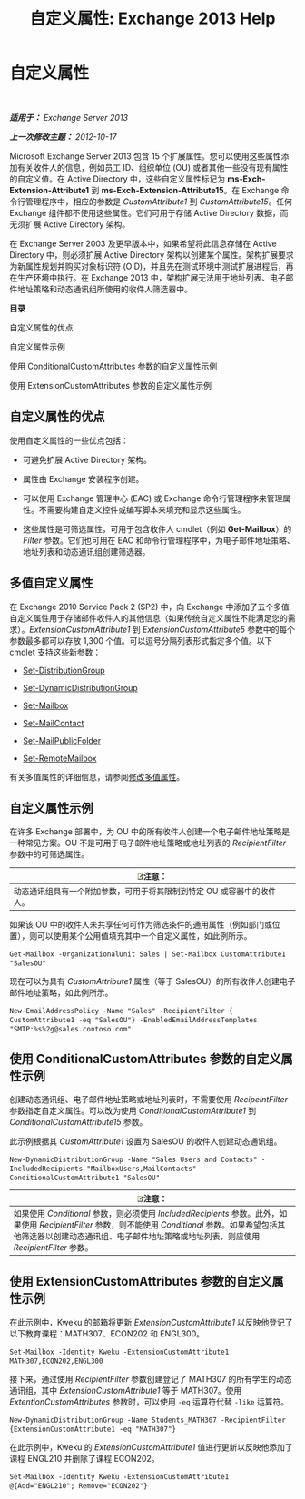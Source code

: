 ﻿---
title: '自定义属性: Exchange 2013 Help'
TOCTitle: 自定义属性
ms:assetid: 2b043878-0b34-4563-a9c2-28a9efa7447e
ms:mtpsurl: https://technet.microsoft.com/zh-cn/library/Ee423541(v=EXCHG.150)
ms:contentKeyID: 50490119
ms.date: 01/11/2018
mtps_version: v=EXCHG.150
ms.translationtype: HT
---

# 自定义属性

 

_**适用于：** Exchange Server 2013_

_**上一次修改主题：** 2012-10-17_

Microsoft Exchange Server 2013 包含 15 个扩展属性。您可以使用这些属性添加有关收件人的信息，例如员工 ID、组织单位 (OU) 或者其他一些没有现有属性的自定义值。在 Active Directory 中，这些自定义属性标记为 **ms-Exch-Extension-Attribute1** 到 **ms-Exch-Extension-Attribute15**。在 Exchange 命令行管理程序中，相应的参数是 *CustomAttribute1* 到 *CustomAttribute15*。任何 Exchange 组件都不使用这些属性。它们可用于存储 Active Directory 数据，而无须扩展 Active Directory 架构。

在 Exchange Server 2003 及更早版本中，如果希望将此信息存储在 Active Directory 中，则必须扩展 Active Directory 架构以创建某个属性。架构扩展要求为新属性规划并购买对象标识符 (OID)，并且先在测试环境中测试扩展进程后，再在生产环境中执行。在 Exchange 2013 中，架构扩展无法用于地址列表、电子邮件地址策略和动态通讯组所使用的收件人筛选器中。

**目录**

自定义属性的优点

自定义属性示例

使用 ConditionalCustomAttributes 参数的自定义属性示例

使用 ExtensionCustomAttributes 参数的自定义属性示例

## 自定义属性的优点

使用自定义属性的一些优点包括：

  - 可避免扩展 Active Directory 架构。

  - 属性由 Exchange 安装程序创建。

  - 可以使用 Exchange 管理中心 (EAC) 或 Exchange 命令行管理程序来管理属性。不需要构建自定义控件或编写脚本来填充和显示这些属性。

  - 这些属性是可筛选属性，可用于包含收件人 cmdlet（例如 **Get-Mailbox**）的 *Filter* 参数。它们也可用在 EAC 和命令行管理程序中，为电子邮件地址策略、地址列表和动态通讯组创建筛选器。

## 多值自定义属性

在 Exchange 2010 Service Pack 2 (SP2) 中，向 Exchange 中添加了五个多值自定义属性用于存储邮件收件人的其他信息（如果传统自定义属性不能满足您的需求）。*ExtensionCustomAttribute1* 到 *ExtensionCustomAttribute5* 参数中的每个参数最多都可以存放 1,300 个值。可以逗号分隔列表形式指定多个值。以下 cmdlet 支持这些新参数：

  - [Set-DistributionGroup](https://technet.microsoft.com/zh-cn/library/bb124955\(v=exchg.150\))

  - [Set-DynamicDistributionGroup](https://technet.microsoft.com/zh-cn/library/bb123796\(v=exchg.150\))

  - [Set-Mailbox](https://technet.microsoft.com/zh-cn/library/bb123981\(v=exchg.150\))

  - [Set-MailContact](https://technet.microsoft.com/zh-cn/library/aa995950\(v=exchg.150\))

  - [Set-MailPublicFolder](https://technet.microsoft.com/zh-cn/library/bb123707\(v=exchg.150\))

  - [Set-RemoteMailbox](https://technet.microsoft.com/zh-cn/library/ff607302\(v=exchg.150\))

有关多值属性的详细信息，请参阅[修改多值属性](modifying-multivalued-properties-exchange-2013-help.md)。

## 自定义属性示例

在许多 Exchange 部署中，为 OU 中的所有收件人创建一个电子邮件地址策略是一种常见方案。OU 不是可用于电子邮件地址策略或地址列表的 *RecipientFilter* 参数中的可筛选属性。

<table>
<thead>
<tr class="header">
<th><img src="images/Bb124558.note(EXCHG.150).gif" title="注意" alt="注意" />注意：</th>
</tr>
</thead>
<tbody>
<tr class="odd">
<td>动态通讯组具有一个附加参数，可用于将其限制到特定 OU 或容器中的收件人。</td>
</tr>
</tbody>
</table>


如果该 OU 中的收件人未共享任何可作为筛选条件的通用属性（例如部门或位置），则可以使用某个公用值填充其中一个自定义属性，如此例所示。

    Get-Mailbox -OrganizationalUnit Sales | Set-Mailbox CustomAttribute1 "SalesOU"

现在可以为具有 *CustomAttribute1* 属性（等于 SalesOU）的所有收件人创建电子邮件地址策略，如此例所示。

    New-EmailAddressPolicy -Name "Sales" -RecipientFilter { CustomAttribute1 -eq "SalesOU"} -EnabledEmailAddressTemplates "SMTP:%s%2g@sales.contoso.com"

## 使用 ConditionalCustomAttributes 参数的自定义属性示例

创建动态通讯组、电子邮件地址策略或地址列表时，不需要使用 *RecipeintFilter* 参数指定自定义属性。可以改为使用 *ConditionalCustomAttribute1* 到 *ConditionalCustomAttribute15* 参数。

此示例根据其 *CustomAttribute1* 设置为 SalesOU 的收件人创建动态通讯组。

    New-DynamicDistributionGroup -Name "Sales Users and Contacts" -IncludedRecipients "MailboxUsers,MailContacts" -ConditionalCustomAttribute1 "SalesOU"

<table>
<thead>
<tr class="header">
<th><img src="images/Bb124558.note(EXCHG.150).gif" title="注意" alt="注意" />注意：</th>
</tr>
</thead>
<tbody>
<tr class="odd">
<td>如果使用 <em>Conditional</em> 参数，则必须使用 <em>IncludedRecipients</em> 参数。此外，如果使用 <em>RecipientFilter</em> 参数，则不能使用 <em>Conditional</em> 参数。如果希望包括其他筛选器以创建动态通讯组、电子邮件地址策略或地址列表，则应使用 <em>RecipientFilter</em> 参数。</td>
</tr>
</tbody>
</table>


## 使用 ExtensionCustomAttributes 参数的自定义属性示例

在此示例中，Kweku 的邮箱将更新 *ExtensionCustomAttribute1* 以反映他登记了以下教育课程：MATH307、ECON202 和 ENGL300。

    Set-Mailbox -Identity Kweku -ExtensionCustomAttribute1 MATH307,ECON202,ENGL300

接下来，通过使用 *RecipientFilter* 参数创建登记了 MATH307 的所有学生的动态通讯组，其中 *ExtensionCustomAttribute1* 等于 MATH307。使用 *ExtentionCustomAttributes* 参数时，可以使用 `-eq` 运算符代替 `-like` 运算符。

    New-DynamicDistributionGroup -Name Students_MATH307 -RecipientFilter {ExtensionCustomAttribute1 -eq "MATH307"}

在此示例中，Kweku 的 *ExtensionCustomAttribute1* 值进行更新以反映他添加了课程 ENGL210 并删除了课程 ECON202。

    Set-Mailbox -Identity Kweku -ExtensionCustomAttribute1 @{Add="ENGL210"; Remove="ECON202"}

